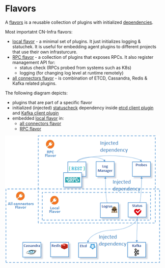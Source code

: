 # Flavors

A [flavors](../docs/guidelines/PLUGIN_FLAVORS.md) is a reusable collection of plugins 
with initialized [dependencies](../docs/guidelines/PLUGIN_DEPENDENCIES.md). 

Most importatnt CN-Infra flavors:
* [local flavor](local) - a minimal set of plugins. It just initializes logging & statuchek.
  It is useful for embedding agent plugins to different projects that use their own infrasturcure.
* [RPC flavor](rpc) - a collection of plugins that exposes RPCs. It also register management API for:
  * status check (RPCs probed from systems such as K8s)
  * logging (for changing log level at runtime remotely)
* [all connectors flavor](allcon) - is combination of ETCD, Cassandra, Redis & Kafka related plugins.
  
The following diagram depicts:
* plugins that are part of a specific flavor
* initialized (injected) [statuscheck](../health/statuscheck) dependency 
  inside [etcd client plugin](../db/keyval/etcdv3) and [Kafka client plugin](../messaging/kafka)
* embedded [local flavor](local) in:
    * [all connectors flavor](connectors) 
    * [RPC flavor](rpc)

![flavors](../docs/imgs/flavors.png)
